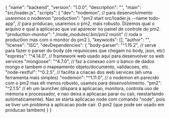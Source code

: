 {
  "name": "backend",
  "version": "1.0.0",
  "description": "",
  "main": "src/loader.js",
  "scripts": {
    "dev": "nodemon", // para desenvolvimento usaremos o nodemon
    "production": "pm2 start src/loader.js --name todo-app",  // para producao, usaremos o pm2, mais robusto. Dizemos qual o arquivo e qual a aplicacao que vai aparecer no painel de controle do pm2.
    "production-monitor": "./node_modules/.bin/pm2 monit" // roda o production mas com o monitor do pm2
  },
  "keywords": [],
  "author": "",
  "license": "ISC",
  "devDependencies": {
    "body-parser": "^1.15.2", // serve para fazer o parser do body (de requisicoes que chegam no body, json, etc)
    "express": "^4.14.0", // framework web usado aqui para desenvolver os web services
    "mongoose": "^4.7.0", // faz a conexao com o banco de dados mongo e tambem o mapeamento objeto/documento, validacoes, etc.
    "node-restful": "^0.2.5", // facilita a criacao dos web services (eh uma ferramenta mais simples)
    "nodemon": "^1.11.0", // o nodemon eh parecido com o pm2 mas eh menos robusto, usamos para desenvolvimento.
    "pm2": "^2.1.5" // eh um launcher (dispara a aplicacao, monitora, controla uso de memoria e processador, e nao deixa a aplicacao parar ou cair, reestartando automaticamente). Nao se starta aplicacao node com comando "node", pois se tiver um problema a aplicacao pode cair. O pm2 (que pode ser usado em producao tambem)
  }
}